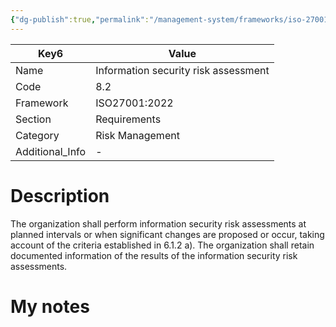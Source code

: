 ```yaml
---
{"dg-publish":true,"permalink":"/management-system/frameworks/iso-27001-2022/iso-27001-2022-8-2/","tags":["requirement"],"noteIcon":"1"}
---
```



<div><table class="dataview table-view-table"><thead class="table-view-thead"><tr class="table-view-tr-header"><th class="table-view-th"><span>Key</span><span class="dataview small-text">6</span></th><th class="table-view-th"><span>Value</span></th></tr></thead><tbody class="table-view-tbody"><tr><td><span>Name</span></td><td><span>Information security risk assessment</span></td></tr><tr><td><span>Code</span></td><td><span>8.2</span></td></tr><tr><td><span>Framework</span></td><td><span>ISO27001:2022</span></td></tr><tr><td><span>Section</span></td><td><span>Requirements</span></td></tr><tr><td><span>Category</span></td><td><span>Risk Management</span></td></tr><tr><td><span>Additional_Info</span></td><td><span>-</span></td></tr></tbody></table></div>

# Description

The organization shall perform information security risk assessments at planned intervals or when significant changes are proposed or occur, taking account of the criteria established in 6.1.2 a). 
The organization shall retain documented information of the results of the information security risk assessments.

# My notes
